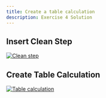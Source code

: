 ```yaml
---
title: Create a table calculation
description: Exercise 4 Solution
---
```


## Insert Clean Step
[![Clean step](/gifs/4.1.gif)](/gifs/4.1.gif)

## Create Table Calculation
[![Table calculation](/gifs/4.2.gif)](/gifs/4.2.gif)
